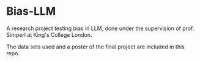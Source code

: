 # Bias-LLM
A research project testing bias in LLM, done under the supervision of prof. Simperl at King's College London.

The data sets used and a poster of the final project are included in this repo.
